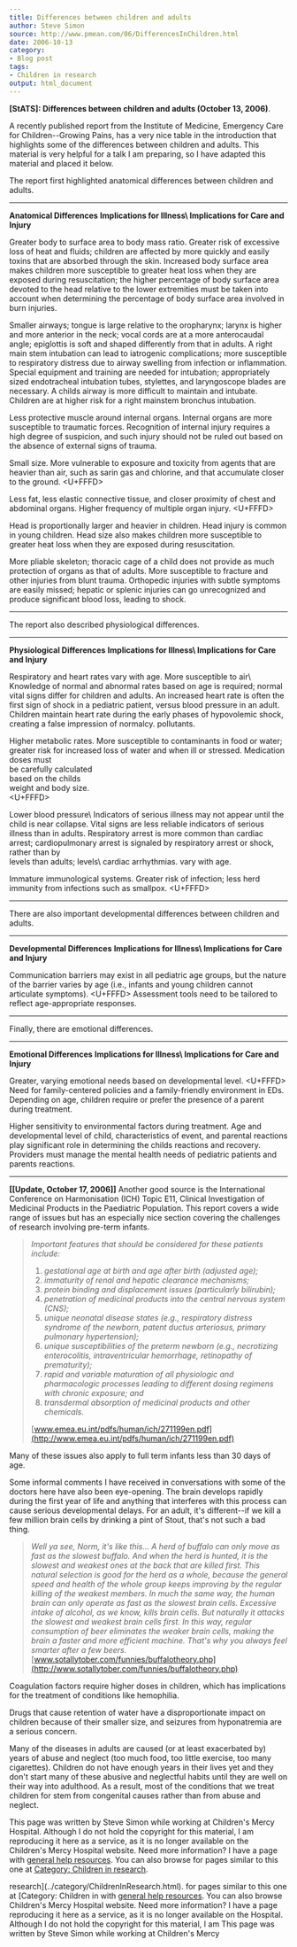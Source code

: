 ```yaml
---
title: Differences between children and adults
author: Steve Simon
source: http://www.pmean.com/06/DifferencesInChildren.html
date: 2006-10-13
category:
- Blog post
tags:
- Children in research
output: html_document
---
```

**[StATS]: Differences between children and adults
(October 13, 2006)**.

A recently published report from the Institute of Medicine, Emergency
Care for Children\--Growing Pains, has a very nice table in the
introduction that highlights some of the differences between children
and adults. This material is very helpful for a talk I am preparing, so
I have adapted this material and placed it below.

The report first highlighted anatomical differences between children and
adults.

  --------------------------------------------------------------------------------------------------------------------------------------------------------------------------------------------------------------------------- -------------------------------------------------------------------------------------------------------------------------------------------------------------------- ------------------------------------------------------------------------------------------------------------------------------------------------------------------------------------------------------------------------------------------------------------------------------------------------------------------------------------------
  **Anatomical Differences**                                                                                                                                                                                                  **Implications for Illness\                                                                                                                                          **Implications for Care**
                                                                                                                                                                                                                              and Injury**                                                                                                                                                         

  Greater body to surface area to body mass ratio.                                                                                                                                                                            Greater risk of excessive loss of heat and fluids; children are affected by more quickly and easily toxins that are absorbed through the skin.                       Increased body surface area makes children more susceptible to greater heat loss when they are exposed during resuscitation; the higher percentage of body surface area devoted to the head relative to the lower extremities must be taken into account when determining the percentage of body surface area involved in burn injuries.

  Smaller airways; tongue is large relative to the oropharynx; larynx is higher and more anterior in the neck; vocal cords are at a more anterocaudal angle; epiglottis is soft and shaped differently from that in adults.   A right main stem intubation can lead to iatrogenic complications; more susceptible to respiratory distress due to airway swelling from infection or inflammation.   Special equipment and training are needed for intubation; appropriately sized endotracheal intubation tubes, stylettes, and laryngoscope blades are necessary. A childs airway is more difficult to maintain and intubate. Children are at higher risk for a right mainstem bronchus intubation.

  Less protective muscle around internal organs.                                                                                                                                                                              Internal organs are more susceptible to traumatic forces.                                                                                                            Recognition of internal injury requires a high degree of suspicion, and such injury should not be ruled out based on the absence of external signs of trauma.

  Small size.                                                                                                                                                                                                                 More vulnerable to exposure and toxicity from agents that are heavier than air, such as sarin gas and chlorine, and that accumulate closer to the ground.            <U+FFFD>

  Less fat, less elastic connective tissue, and closer proximity of chest and abdominal organs.                                                                                                                               Higher frequency of multiple organ injury.                                                                                                                           <U+FFFD>

  Head is proportionally larger and heavier in children.                                                                                                                                                                      Head injury is common in young children.                                                                                                                             Head size also makes children more susceptible to greater heat loss when they are exposed during resuscitation.

  More pliable skeleton; thoracic cage of a child does not provide as much protection of organs as that of adults.                                                                                                            More susceptible to fracture and other injuries from blunt trauma.                                                                                                   Orthopedic injuries with subtle symptoms are easily missed; hepatic or splenic injuries can go unrecognized and produce significant blood loss, leading to shock.
  --------------------------------------------------------------------------------------------------------------------------------------------------------------------------------------------------------------------------- -------------------------------------------------------------------------------------------------------------------------------------------------------------------- ------------------------------------------------------------------------------------------------------------------------------------------------------------------------------------------------------------------------------------------------------------------------------------------------------------------------------------------

The report also described physiological differences.

  -------------------------------------------- ----------------------------------------------------------------------------------------------------------------------- -------------------------------------------------------------------------------------------------------------------------------------------------------------------------------------------------------------------------------------------------------------------------------------------------------------------------------------------------------------
  **Physiological Differences**                **Implications for Illness\                                                                                             **Implications for Care**
                                               and Injury**                                                                                                            

  Respiratory and heart rates vary with age.   More susceptible to air\                                                                                                Knowledge of normal and abnormal rates based on age is required; normal vital signs differ for children and adults. An increased heart rate is often the first sign of shock in a pediatric patient, versus blood pressure in an adult. Children maintain heart rate during the early phases of hypovolemic shock, creating a false impression of normalcy.
                                               pollutants.                                                                                                             

  Higher metabolic rates.                      More susceptible to contaminants in food or water; greater risk for increased loss of water and when ill or stressed.   Medication doses must\
                                                                                                                                                                       be carefully calculated\
                                                                                                                                                                       based on the childs\
                                                                                                                                                                       weight and body size.\
                                                                                                                                                                       <U+FFFD>

  Lower blood pressure\                        Indicators of serious illness may not appear until the child is near collapse.                                          Vital signs are less reliable indicators of serious illness than in adults. Respiratory arrest is more common than cardiac arrest; cardiopulmonary arrest is signaled by respiratory arrest or shock, rather than by\
  levels than adults; levels\                                                                                                                                          cardiac arrhythmias.
  vary with age.                                                                                                                                                       

  Immature immunological systems.              Greater risk of infection; less herd immunity from infections such as smallpox.                                         <U+FFFD>
  -------------------------------------------- ----------------------------------------------------------------------------------------------------------------------- -------------------------------------------------------------------------------------------------------------------------------------------------------------------------------------------------------------------------------------------------------------------------------------------------------------------------------------------------------------

There are also important developmental differences between children and
adults.

  -------------------------------------------------------------------------------------------------------------------------------------------------------------------------- ----------------------------- ----------------------------------------------------------------------------
  **Developmental Differences**                                                                                                                                              **Implications for Illness\   **Implications for Care**
                                                                                                                                                                             and Injury**                  

  Communication barriers may exist in all pediatric age groups, but the nature of the barrier varies by age (i.e., infants and young children cannot articulate symptoms).   <U+FFFD>                             Assessment tools need to be tailored to reflect age-appropriate responses.
  -------------------------------------------------------------------------------------------------------------------------------------------------------------------------- ----------------------------- ----------------------------------------------------------------------------

Finally, there are emotional differences.

  ---------------------------------------------------------------- ---------------------------------------------------------------------------------------------------------------------------------------------------------------- ---------------------------------------------------------------------------------------------------------------------------------------------------------------------
  **Emotional Differences**                                        **Implications for Illness\                                                                                                                                      **Implications for Care**
                                                                   and Injury**                                                                                                                                                     

  Greater, varying emotional needs based on developmental level.   <U+FFFD>                                                                                                                                                                Need for family-centered policies and a family-friendly environment in EDs. Depending on age, children require or prefer the presence of a parent during treatment.

  Higher sensitivity to environmental factors during treatment.    Age and developmental level of child, characteristics of event, and parental reactions play significant role in determining the childs reactions and recovery.   Providers must manage the mental health needs of pediatric patients and parents reactions.
  ---------------------------------------------------------------- ---------------------------------------------------------------------------------------------------------------------------------------------------------------- ---------------------------------------------------------------------------------------------------------------------------------------------------------------------

**\[\[Update, October 17, 2006\]\]** Another good source is the
International Conference on Harmonisation (ICH) Topic E11, Clinical
Investigation of Medicinal Products in the Paediatric Population. This
report covers a wide range of issues but has an especially nice section
covering the challenges of research involving pre-term infants.

> *Important features that should be considered for these patients
> include:*
>
> 1.  *gestational age at birth and age after birth (adjusted age);*
> 2.  *immaturity of renal and hepatic clearance mechanisms;*
> 3.  *protein binding and displacement issues (particularly
>     bilirubin);*
> 4.  *penetration of medicinal products into the central nervous system
>     (CNS);*
> 5.  *unique neonatal disease states (e.g., respiratory distress
>     syndrome of the newborn, patent ductus arteriosus, primary
>     pulmonary hypertension);*
> 6.  *unique susceptibilities of the preterm newborn (e.g., necrotizing
>     enterocolitis, intraventricular hemorrhage, retinopathy of
>     prematurity);*
> 7.  *rapid and variable maturation of all physiologic and
>     pharmacologic processes leading to different dosing regimens with
>     chronic exposure; and*
> 8.  *transdermal absorption of medicinal products and other
>     chemicals.*
>
> [www.emea.eu.int/pdfs/human/ich/271199en.pdf](http://www.emea.eu.int/pdfs/human/ich/271199en.pdf)

Many of these issues also apply to full term infants less than 30 days
of age.

Some informal comments I have received in conversations with some of the
doctors here have also been eye-opening. The brain develops rapidly
during the first year of life and anything that interferes with this
process can cause serious developmental delays. For an adult, it\'s
different\--if we kill a few million brain cells by drinking a pint of
Stout, that\'s not such a bad thing.

> *Well ya see, Norm, it\'s like this\... A herd of buffalo can only
> move as fast as the slowest buffalo. And when the herd is hunted, it
> is the slowest and weakest ones at the back that are killed first.
> This natural selection is good for the herd as a whole, because the
> general speed and health of the whole group keeps improving by the
> regular killing of the weakest members. In much the same way, the
> human brain can only operate as fast as the slowest brain cells.
> Excessive intake of alcohol, as we know, kills brain cells. But
> naturally it attacks the slowest and weakest brain cells first. In
> this way, regular consumption of beer eliminates the weaker brain
> cells, making the brain a faster and more efficient machine. That\'s
> why you always feel smarter after a few beers.*
> [www.sotallytober.com/funnies/buffalotheory.php](http://www.sotallytober.com/funnies/buffalotheory.php)

Coagulation factors require higher doses in children, which has
implications for the treatment of conditions like hemophilia.

Drugs that cause retention of water have a disproportionate impact on
children because of their smaller size, and seizures from hyponatremia
are a serious concern.

Many of the diseases in adults are caused (or at least exacerbated by)
years of abuse and neglect (too much food, too little exercise, too many
cigarettes). Children do not have enough years in their lives yet and
they don\'t start many of these abusive and neglectful habits until they
are well on their way into adulthood. As a result, most of the
conditions that we treat children for stem from congenital causes rather
than from abuse and neglect.

This page was written by Steve Simon while working at Children\'s Mercy
Hospital. Although I do not hold the copyright for this material, I am
reproducing it here as a service, as it is no longer available on the
Children\'s Mercy Hospital website. Need more information? I have a page
with [general help resources](../GeneralHelp.html). You can also browse
for pages similar to this one at [Category: Children in
research](../category/ChildrenInResearch.html).
<!---More--->
research](../category/ChildrenInResearch.html).
for pages similar to this one at [Category: Children in
with [general help resources](../GeneralHelp.html). You can also browse
Children\'s Mercy Hospital website. Need more information? I have a page
reproducing it here as a service, as it is no longer available on the
Hospital. Although I do not hold the copyright for this material, I am
This page was written by Steve Simon while working at Children\'s Mercy

<!---Do not use
**[StATS]: Differences between children and adults
This page was written by Steve Simon while working at Children\'s Mercy
Hospital. Although I do not hold the copyright for this material, I am
reproducing it here as a service, as it is no longer available on the
Children\'s Mercy Hospital website. Need more information? I have a page
with [general help resources](../GeneralHelp.html). You can also browse
for pages similar to this one at [Category: Children in
research](../category/ChildrenInResearch.html).
--->

